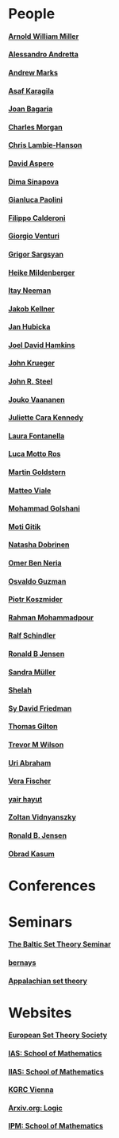 # People
#### [Arnold William Miller](https://people.math.wisc.edu/~awmille1/res/index.html)
#### [Alessandro Andretta](https://www.dipmatematica.unito.it/do/docenti.pl/Alias?alessandro.andretta#tab-profilo)
#### [Andrew Marks](https://math.berkeley.edu/~marks/)
#### [Asaf Karagila](https://karagila.org/)
#### [Joan Bagaria](https://www.icrea.cat/Web/ScientificStaff/joan--bagaria-i-pigrau-119)
#### [Charles Morgan](https://www.ucl.ac.uk/~ucahcjm/)
#### [Chris Lambie-Hanson](https://users.math.cas.cz/~lambiehanson/)
#### [David Aspero](https://archive.uea.ac.uk/~bfe12ncu/)
#### [Dima Sinapova](https://sites.math.rutgers.edu/~ds2005/)
#### [Gianluca Paolini](https://sites.google.com/view/gianlucapaolini/)
#### [Filippo Calderoni](https://sites.math.rutgers.edu/~fc327/)
#### [Giorgio Venturi](https://sites.google.com/view/giorgio-venturi/home)
#### [Grigor Sargsyan](https://grigorsarg.github.io/)
#### [Heike Mildenberger](https://home.mathematik.uni-freiburg.de/mildenberger/)
#### [Itay Neeman](https://www.math.ucla.edu/~ineeman/)
#### [Jakob Kellner](https://www.dmg.tuwien.ac.at/kellner/)
#### [Jan Hubicka](https://www.ucw.cz/~hubicka/)
#### [Joel David Hamkins](https://jdh.hamkins.org/)
#### [John Krueger](https://www.math.unt.edu/~jkrueger/)
#### [John R. Steel](https://math.berkeley.edu/~steel/)
#### [Jouko Vaananen](https://www.mv.helsinki.fi/home/jvaanane/)
#### [Juliette Cara Kennedy](https://www.mv.helsinki.fi/home/jkennedy/)
#### [Laura Fontanella](https://lacl.fr/~lfontanella/)
#### [Luca Motto Ros](https://sites.google.com/site/lucamottoros/)
#### [Martin Goldstern](https://dmg.tuwien.ac.at/goldstern/www/)
#### [Matteo Viale](http://www.logicatorino.altervista.org/matteo_viale/)
#### [Mohammad Golshani](https://math.ipm.ac.ir/~golshani/)
#### [Moti Gitik](http://www.math.tau.ac.il/~gitik/)
#### [Natasha Dobrinen](https://cs.du.edu/~ndobrine/)
#### [Omer Ben Neria](https://math.huji.ac.il/~omerbn/)
#### [Osvaldo Guzman](https://www.matmor.unam.mx/~oguzman/)
#### [Piotr Koszmider](https://www.impan.pl/~koszmider/home-can.html)
#### [Rahman Mohammadpour](https://sites.google.com/site/rahmanmohammadpour/)
#### [Ralf Schindler](https://ivv5hpp.uni-muenster.de/u/rds/)
#### [Ronald B Jensen](http://www-irm.mathematik.hu-berlin.de/~raesch/org/jensen.html)
#### [Sandra Müller](https://dmg.tuwien.ac.at/sandramueller/)
#### [Shelah](https://shelah.logic.at/)
#### [Sy David Friedman](https://www.logic.univie.ac.at/~dsyfriedman/)
#### [Thomas Gilton](http://www.math.pitt.edu/~tdg25/)
#### [Trevor M Wilson](https://www.math.uci.edu/~twilson/)
#### [Uri Abraham](https://www.cs.bgu.ac.il/~abraham/)
#### [Vera Fischer](https://www.logic.univie.ac.at/~vfischer/)
#### [yair hayut](https://mathematics.huji.ac.il/people/yair-hayut-0)
#### [Zoltan Vidnyanszky](https://vidnyanz.elte.hu/)
#### [Ronald B. Jensen](https://www.mathematik.hu-berlin.de/~raesch/org/jensen.html)
#### [Obrad Kasum](https://obradkasum.github.io/)
#### []()
#### []()
#### []()
# Conferences
#### []()
#### []()
#### []()
#### []()
# Seminars
#### [The Baltic Set Theory Seminar](https://www.impan.pl/~gsargsyan/bsts.html)
#### [bernays](https://video.ethz.ch/speakers/bernays.html)
#### [Appalachian set theory](https://www.math.cmu.edu/~eschimme/Appalachian/Index.html)
#### []()
#### []()
#### []()
#### []()
# Websites
#### [European Set Theory Society](https://ests.wordpress.com/)
#### [IAS: School of Mathematics](https://www.ias.edu/math)
#### [IIAS: School of Mathematics](https://iias.huji.ac.il/mathematics)
#### [KGRC Vienna](https://kgrc.univie.ac.at/)
#### [Arxiv.org: Logic](https://arxiv.org/list/math.LO/recent#)
#### [IPM: School of Mathematics](http://math.ipm.ac.ir/)
#### []()
#### []()
#### []()
#### []()
#### []()
#### []()
#### []()
